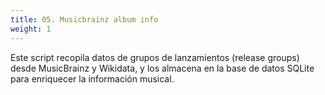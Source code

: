 ```yaml
---
title: 05. Musicbrainz album info
weight: 1
---
```


Este script recopila datos de grupos de lanzamientos (release groups) desde MusicBrainz y Wikidata, y los almacena en la base de datos SQLite para enriquecer la información musical.

